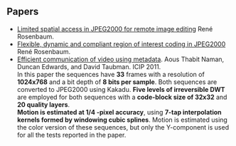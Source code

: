 ## Papers
  * [Limited spatial access in JPEG2000 for remote image editing](http://www.informatik.uni-rostock.de/~sanction/publications/Rosenbaum-VIIP04b.pdf) René Rosenbaum.
  * [Flexible, dynamic and compliant region of interest coding in JPEG2000](http://vcg.informatik.uni-rostock.de/~sanction/publications/Rosenbaum-ICIP02.pdf) René Rosenbaum.
  * [Efficient communication of video using metadata](http://ivmp.unsw.edu.au/~aousn/pdf/icip2011.pdf). Aous Thabit Naman, Duncan Edwards, and David Taubman. ICIP 2011.  
  In this paper the sequences have **33** frames with a resolution of **1024x768** and a
  bit depth of **8 bits per sample**. Both sequences are converted to JPEG2000 using
  Kakadu. **Five levels of irreversible DWT** are employed for both sequences with
  a **code-block size of 32x32** and **20 quality layers**.   
  **Motion is estimated at 1/4
  -pixel accuracy**, using **7-tap interpolation kernels formed by windowing cubic
  splines**. Motion is estimated using the color version of these sequences, but
  only the Y-component is used for all the tests reported in the paper.
